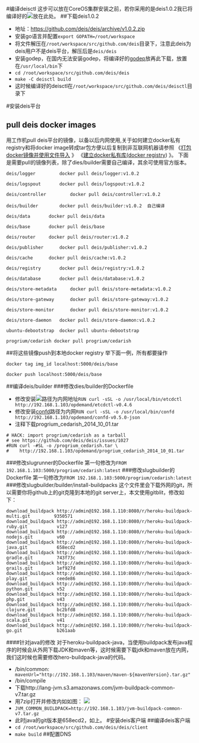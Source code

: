 #编译deisctl
这步可以放在CoreOS集群安装之前，若你采用的是deis1.0.2我已将编译好的![](https://github.com/wiselyman/deis-installation/blob/master/01resources/deisctl)放在此处。
##下载deis1.0.2
- 地址：https://github.com/deis/deis/archive/v1.0.2.zip
- 安装go语言并配置`export GOPATH=/root/workspace`
- 将文件解压在`/root/workspace/src/github.com/deis`目录下，注意此deis为deis用户不是deis平台，解压后是`deis/deis`
- 安装godep，在国内无法安装godep，将编译好的[godep](https://github.com/wiselyman/deis-installation/blob/master/01resources/godep)放再此下载，放置在`/usr/local/bin`下
- `cd /root/workspace/src/github.com/deis/deis`
- `make -C deisctl build`
-  这时候编译好的deisctl在`/root/workspace/src/github.com/deis/deisctl`目录下

#安装deis平台
## pull deis docker images
用工作机pull deis平台的镜像，以备以后内网使用,关于如何建立docker私有registry和将docker image转成tar包方便以后复制到非互联网机器请参照
《[打包docker镜像并使用文件导入](http://wiselyman.iteye.com/blog/2153202) 》
《[建立docker私有库(docker registry](http://wiselyman.iteye.com/blog/2153083)) 》。
下面是需要pull的镜像列表，除了dies/builder需要自己编译，其余可使用官方版本。
```
deis/logger      	docker pull deis/logger:v1.0.2

deis/logspout    	docker pull deis/logspout:v1.0.2

deis/controller         docker pull deis/controller:v1.0.2

deis/builder  		docker pull deis/builder:v1.0.2  自己编译

deis/data  		docker pull deis/data

deis/base 		docker pull deis/base

deis/router		docker pull deis/router:v1.0.2

deis/publisher 		docker pull deis/publisher:v1.0.2

deis/cache 		docker pull deis/cache:v1.0.2

deis/registry 		docker pull deis/registry:v1.0.2

deis/database   	docker pull deis/database:v1.0.2

deis/store-metadata 	docker pull deis/store-metadata:v1.0.2

deis/store-gateway   	docker pull deis/store-gateway:v1.0.2  

deis/store-monitor  	docker pull deis/store-monitor:v1.0.2  

deis/store-daemon 	docker pull deis/store-daemon:v1.0.2  

ubuntu-debootstrap  docker pull ubuntu-debootstrap

progrium/cedarish docker pull progrium/cedarish 
```
##将这些镜像push到本地docker registry
举下面一例，所有都要操作
```
docker tag img_id localhost:5000/deis/base

docker push localhost:5000/deis/base
```
##编译deis/builder
###修改dies/builder的Dockerfile
- 修改安装![](https://github.com/wiselyman/deis-installation/blob/master/01resources/etcdctl-v0.4.6)路径为内网地址`RUN curl -sSL -o /usr/local/bin/etcdctl http://192.168.1.103/opdemand/etcdctl-v0.4.6`
- 修改安装[confd](https://github.com/wiselyman/deis-installation/blob/master/01resources/confd-v0.5.0-json)路径为内网`RUN curl -sSL -o /usr/local/bin/confd http://192.168.1.103/opdemand/confd-v0.5.0-json`
- 注释下载progrium_cedarish_2014_10_01.tar 
```
# HACK: import progrium/cedarish as a tarball
# see https://github.com/deis/deis/issues/1027
#RUN curl -#SL -o /progrium_cedarish.tar \
#    http://192.168.1.103/opdemand/progrium_cedarish_2014_10_01.tar 
```
###修改slugrunner的Dockerfile
第一句修改为`FROM 192.168.1.103:5000/progrium/cedarish:latest`
###修改slugbuilder的Dockerfile
第一句修改为`FROM 192.168.1.103:5000/progrium/cedarish:latest`
###修改slugbuilder/builder/install-buildpacks
这个文件里会下载外网的git，所以需要你将github上的git克隆到本地的git server上，本文使用gitblit，修改如下：
```
download_buildpack http://admin@192.168.1.110:8080/r/heroku-buildpack-multi.git         9350571
download_buildpack http://admin@192.168.1.110:8080/r/heroku-buildpack-ruby.git           v127
download_buildpack http://admin@192.168.1.110:8080/r/heroku-buildpack-nodejs.git         v60
download_buildpack http://admin@192.168.1.110:8080/r/heroku-buildpack-java.git           658ecd2
download_buildpack http://admin@192.168.1.110:8080/r/heroku-buildpack-gradle.git         743f73c
download_buildpack http://admin@192.168.1.110:8080/r/heroku-buildpack-grails.git         1ef927d
download_buildpack http://admin@192.168.1.110:8080/r/heroku-buildpack-play.git           ceede86
download_buildpack http://admin@192.168.1.110:8080/r/heroku-buildpack-python.git         v52
download_buildpack http://admin@192.168.1.110:8080/r/heroku-buildpack-php.git            v43
download_buildpack http://admin@192.168.1.110:8080/r/heroku-buildpack-clojure.git        bc2bfd8
download_buildpack http://admin@192.168.1.110:8080/r/heroku-buildpack-scala.git          v41
download_buildpack http://admin@192.168.1.110:8080/r/heroku-buildpack-go.git             b261aab
```
####针对java的修改
对于heroku-buildpack-java，当使用buildpack发布java程序的时候会从外网下载JDK和maven等，这时候需要下载jdk和maven放在内网，我们这时候也需要修改hero-buildpack-java的代码。
- /bin/common:` mavenUrl="http://192.168.1.103/maven/maven-${mavenVersion}.tar.gz"`
- /bin/compile 
 - 下载http://lang-jvm.s3.amazonaws.com/jvm-buildpack-common-v7.tar.gz
 - 用7zip打开并修改内如如图：
   ![](https://raw.githubusercontent.com/wiselyman/deis-installation/master/01resources/heroku-buildpack-java.jpg)
 - `JVM_COMMON_BUILDPACK=http://192.168.1.103/jvm-buildpack-common-v7.tar.gz`
- 此时java的git版本是658ecd2，如上。
#安装deis客户端
##编译deis客户端
- `cd /root/workspace/src/github.com/deis/deis/client`
- `make build`
##配置DNS